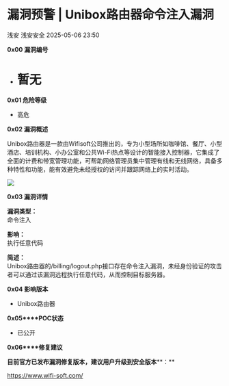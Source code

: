 #  漏洞预警 | Unibox路由器命令注入漏洞   
浅安  浅安安全   2025-05-06 23:50  
  
**0x00 漏洞编号**  
- # 暂无  
  
**0x01 危险等级**  
- 高危  
  
**0x02 漏洞概述**  
  
Unibox路由器是一款由Wifisoft公司推出的，专为小型场所如咖啡馆、餐厅、小型酒店、培训机构、小办公室和公共Wi-Fi热点等设计的智能接入控制器，它集成了全面的计费和带宽管理功能，可帮助网络管理员集中管理有线和无线网络，具备多种特性和功能，能有效避免未经授权的访问并跟踪网络上的实时活动。  
  
![](https://mmbiz.qpic.cn/sz_mmbiz_png/7stTqD182SWc1fThDhTG13bAQibnj0lmZapO4XLpKAIAj5Ltz5GB3IPsIsLf0BfFWe0PaOib5JghzktV7pU325xA/640?wx_fmt=png&from=appmsg "")  
  
**0x03 漏洞详情**  
  
**漏洞类型：**  
命令注入  
  
**影响：**  
执行任意代码  
  
**简述：**  
Unibox路由器的/billing/logout.php接口存在命令注入漏洞，未经身份验证的攻击者可以通过该漏洞远程执行任意代码，从而控制目标服务器。  
  
**0x04 影响版本**  
- Unibox路由器  
  
**0x05****POC状态**  
- 已公开  
  
**0x06****修复建议**  
  
**目前官方已发布漏洞修复版本，建议用户升级到安全版本****：**  
  
https://www.wifi-soft.com/  
  
  
  
